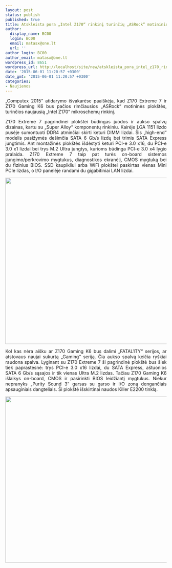 ```yaml
---
layout: post
status: publish
published: true
title: Atskleista pora „Intel Z170“ rinkinį turinčių „ASRock“ motininių plokščių
author:
  display_name: BC00
  login: BC00
  email: matasx@one.lt
  url: ''
author_login: BC00
author_email: matasx@one.lt
wordpress_id: 8651
wordpress_url: http://localhost/site/new/atskleista_pora_intel_z170_rinkini_turinciu_asrock_motininiu_ploksciu/
date: '2015-06-01 11:20:57 +0300'
date_gmt: '2015-06-01 11:20:57 +0300'
categories:
- Naujienos
---
```

<p style="text-align: justify;">
	&bdquo;Computex 2015&ldquo; atidarymo i&scaron;vakarėse paai&scaron;kėja, kad Z170 Extreme 7 ir Z170 Gaming K6 bus pačios rimčiausios &bdquo;ASRock&ldquo; motininės plok&scaron;tės, turinčios naujausią &bdquo;Intel Z170&ldquo; mikroschemų rinkinį.</p>
<p style="text-align: justify;">
	Z170 Extreme 7 pagrindinei plok&scaron;tei būdingas juodos ir aukso spalvų dizainas, kartu su &bdquo;Super Alloy&ldquo; komponentų rinkiniu. Kairėje LGA 1151 lizdo pusėje sumontuoti DDR4 atminčiai skirti keturi DIMM lizdai. &Scaron;is &bdquo;high-end&ldquo; modelis pasižymės de&scaron;imčia SATA 6 Gb/s lizdų bei trimis SATA Express jungtimis. Ant montažinės plok&scaron;tės i&scaron;dėstyti keturi PCI-e 3.0 x16, du PCI-e 3.0 x1 lizdai bei trys M.2 Ultra jungtys, kurioms būdinga PCI-e 3.0 x4 lygio pralaida. Z170 Extreme 7 taip pat turės on-board sistemos įjungimo/perkrovimo mygtukus, diagnostikos ekranėlį, CMOS mygtuką bei du fizinius BIOS. SSD kaupikliui arba WiFi plok&scaron;tei paskirtas vienas Mini PCIe lizdas, o I/O panelėje randami du gigabitiniai LAN lizdai.</p>
<p>
	<img alt="" src="http://technews.lt/userfiles/ASRock-Z170-Extreme-7-635x635.png" style="width: 520px; height: 520px;" /></p>
<p style="text-align: justify;">
	Kol kas nėra ai&scaron;ku ar Z170 Gaming K6 bus dalimi &bdquo;FATAL1TY&ldquo; serijos, ar atstovaus naujai sukurtą &bdquo;Gaming&ldquo; seriją. Čia aukso spalvą keičia ry&scaron;kiai raudona spalva. Lyginant su Z170 Extreme 7 &scaron;i pagrindinė plok&scaron;tė bus &scaron;iek tiek paprastesnė: trys PCI-e 3.0 x16 lizdai, du SATA Express, a&scaron;tuonios SATA 6 Gb/s sąsajos ir tik vienas Ultra M.2 lizdas. Tačiau Z170 Gaming K6 i&scaron;laikys on-board, CMOS ir pasirinkti BIOS leidžiantį mygtukus. Niekur nepranyks &bdquo;Purity Sound 3&ldquo; garsas su garso ir I/O zoną dengančiais apsauginiais dangteliais. &Scaron;i plok&scaron;tė i&scaron;skirtinai naudos Killer E2200 tinklą.</p>
<p style="text-align: justify;">
	<img alt="" src="http://technews.lt/userfiles/ASRock-Z170-FATAL1TY-Gaming-K6-635x635.jpg" style="width: 520px; height: 520px;" /></p>
